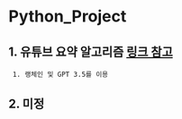 # Python_Project
 ## 1. 유튜브 요약 알고리즘 [링크 참고](https://teddylee777.github.io/langchain/langchain-tutorial-07/)
     1. 랭체인 및 GPT 3.5를 이용

 ## 2. 미정
